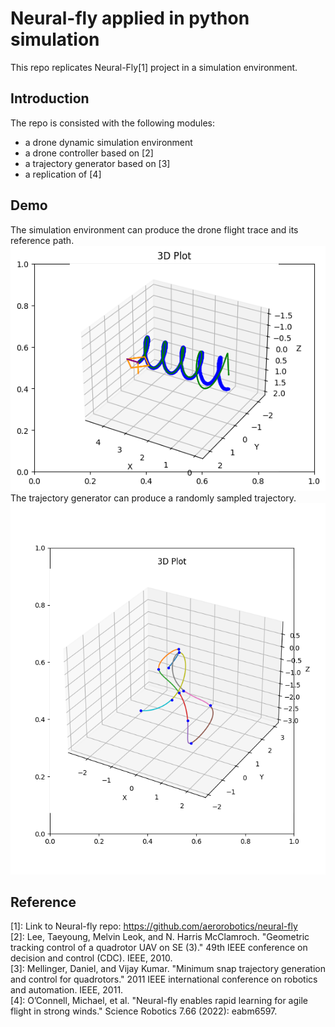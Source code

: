 # Neural-fly applied in python simulation 
This repo replicates Neural-Fly[1] project in a simulation environment. 

## Introduction
The repo is consisted with the following modules:  
- a drone dynamic simulation environment
- a drone controller based on [2]
- a trajectory generator based on [3]
- a replication of [4] 

## Demo
The simulation environment can produce the drone flight trace and its reference path.  
![drone fly](images/drone_tracking_a_trajectory.png)  
The trajectory generator can produce a randomly sampled trajectory.  
![](images/randomly_sampled_trajectory_10seeds.png)


## Reference  
[1]: Link to Neural-fly repo: https://github.com/aerorobotics/neural-fly  
[2]: Lee, Taeyoung, Melvin Leok, and N. Harris McClamroch. "Geometric tracking control of a quadrotor UAV on SE (3)." 49th IEEE conference on decision and control (CDC). IEEE, 2010.  
[3]: Mellinger, Daniel, and Vijay Kumar. "Minimum snap trajectory generation and control for quadrotors." 2011 IEEE international conference on robotics and automation. IEEE, 2011.  
[4]: O’Connell, Michael, et al. "Neural-fly enables rapid learning for agile flight in strong winds." Science Robotics 7.66 (2022): eabm6597.  